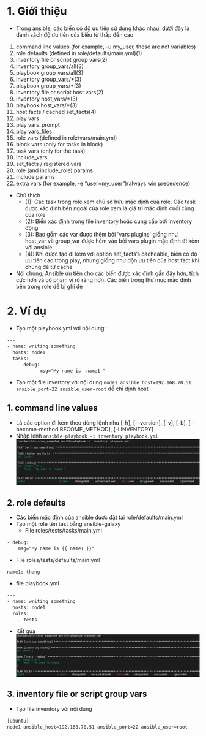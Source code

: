 # 1. Giới thiệu 
- Trong ansible, các biến có độ ưu tiên sử dụng khác nhau, dưới đây là danh sách độ ưu tiên của biếu từ thấp đến cao 

1. command line values (for example, -u my_user, these are not variables)
2. role defaults (defined in role/defaults/main.yml)(1)
3. inventory file or script group vars(2)
4. inventory group_vars/all(3)
5. playbook group_vars/all(3)
6. inventory group_vars/*(3)
7. playbook group_vars/*(3)
8. inventory file or script host vars(2)
9. inventory host_vars/*(3)
10. playbook host_vars/*(3)
11. host facts / cached set_facts(4)
12. play vars
13. play vars_prompt
14. play vars_files
15. role vars (defined in role/vars/main.yml)
16. block vars (only for tasks in block)
17. task vars (only for the task)
18. include_vars
19. set_facts / registered vars
20. role (and include_role) params
21. include params
22. extra vars (for example, -e “user=my_user”)(always win precedence)

- Chú thích 
  - (1): Các task trong role xem chủ sở hữu mặc định của role. Các task được xác định bên ngoài của role xem là giá trị mặc định cuối cùng của role 
  - (2): Biến xác định trong file inventory hoặc cung cấp bởi inventory động 
  - (3): Bao gồm các var được thêm bởi 'vars plugins' giống như host_var và group_var được hêm vào bởi vars plugin mặc định đi kèm với ansible
  - (4): Khi được tạo đi kèm với option set_facts’s cacheable, biến có độ ưu tiên cao trong play, nhưng giống như độn ưu tiên của host fact khi chúng đề từ cache
- Nói chung, Ansible ưu tiên cho các biến được xác định gần đây hơn, tích cực hơn và có phạm vi rõ ràng hơn. Các biến trong thư mục mặc định bên trong role  dễ bị ghi đè


# 2. Ví dụ  
- Tạo một playbook.yml  với nội dung:
```
---
- name: writing something
  hosts: node1
  tasks:
    - debug:
            msg="My name is  name1 "
```
- Tạo  một file invertory với nội dung `node1 ansible_host=192.168.70.51 ansible_port=22 ansible_user=root` để chỉ định host 


## 1. command line values

- Là các option đi kèm theo dòng lệnh như   [-h], [--version], [-v], [-b], [--become-method BECOME_METHOD], [-i INVENTORY]
- Nhập lệnh `ansible-playbook -i inventory playbook.yml`
    ![image](image/Screenshot_25.png)

## 2. role defaults

- Các biến mặc định của ansible được đặt tại  role/defaults/main.yml
- Tạo một role tên test bằng ansible-galaxy
  - File roles/tests/tasks/main.yml
```
- debug:
    msg="My name is {{ name1 }}"
```
  - File roles/tests/defaults/main.yml
```
name1: thang
```
  - file playbook.yml
```
---
- name: writing something
  hosts: node1
  roles:
    - tests 
```
- Kết quả 
    ![image](image/Screenshot_26.png)

## 3. inventory file or script group vars
- Tạo file inventory với nội dung
```
[ubuntu]
node1 ansible_host=192.168.70.51 ansible_port=22 ansible_user=root
```


